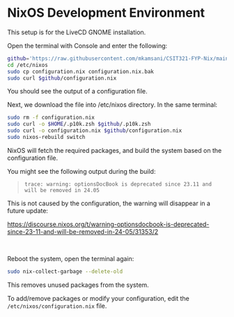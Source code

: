 # NixOS Development Environment

This setup is for the LiveCD GNOME installation.

Open the terminal with Console and enter the following:

```sh
github='https://raw.githubusercontent.com/mkamsani/CSIT321-FYP-Nix/main/'
cd /etc/nixos
sudo cp configuration.nix configuration.nix.bak
sudo curl $github/configuration.nix
```

You should see the output of a configuration file.
<br>

Next, we download the file into /etc/nixos directory.
In the same terminal:

```sh
sudo rm -f configuration.nix
sudo curl -o $HOME/.p10k.zsh $github/.p10k.zsh
sudo curl -o configuration.nix $github/configuration.nix
sudo nixos-rebuild switch
```

NixOS will fetch the required packages,
and build the system based on the configuration file.

You might see the following output during the build:

> `trace: warning: optionsDocBook is deprecated since 23.11 and will be removed in 24.05`

This is not caused by the configuration, the warning will disappear in a future update:

https://discourse.nixos.org/t/warning-optionsdocbook-is-deprecated-since-23-11-and-will-be-removed-in-24-05/31353/2

<br>

Reboot the system, open the terminal again:

```sh
sudo nix-collect-garbage --delete-old
```

This removes unused packages from the system.
<br>

To add/remove packages or modify your configuration,
edit the `/etc/nixos/configuration.nix` file.

